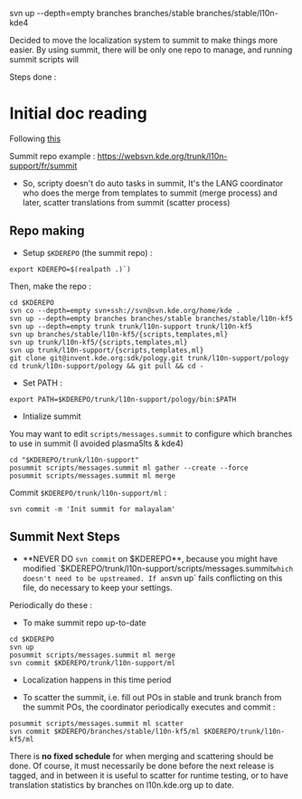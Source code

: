 svn up --depth=empty branches branches/stable branches/stable/l10n-kde4

Decided to move the localization system to summit to make things more easier. By using summit, there will be only one repo to manage, and running summit scripts will 

Steps done :

# Initial doc reading

Following [this](https://techbase.kde.org/Localization/Workflows/PO_Summit#Translating_in_Summit)

Summit repo example : https://websvn.kde.org/trunk/l10n-support/fr/summit

* So, scripty doesn't do auto tasks in summit, It's the LANG coordinator who does the merge from templates to summit (merge process) and later, scatter translations from summit (scatter process)

## Repo making

- Setup `$KDEREPO` (the summit repo) :

```
export KDEREPO=$(realpath .)`)
```

Then, make the repo :

```
cd $KDEREPO
svn co --depth=empty svn+ssh://svn@svn.kde.org/home/kde .
svn up --depth=empty branches branches/stable branches/stable/l10n-kf5
svn up --depth=empty trunk trunk/l10n-support trunk/l10n-kf5
svn up branches/stable/l10n-kf5/{scripts,templates,ml}
svn up trunk/l10n-kf5/{scripts,templates,ml}
svn up trunk/l10n-support/{scripts,templates,ml}
git clone git@invent.kde.org:sdk/pology.git trunk/l10n-support/pology
cd trunk/l10n-support/pology && git pull && cd -
```

- Set PATH :

```
export PATH=$KDEREPO/trunk/l10n-support/pology/bin:$PATH
```

- Intialize summit

You may want to edit `scripts/messages.summit` to configure which branches to use in summit (I avoided plasma5lts & kde4)

```
cd "$KDEREPO/trunk/l10n-support"
posummit scripts/messages.summit ml gather --create --force
posummit scripts/messages.summit ml merge
```

Commit `$KDEREPO/trunk/l10n-support/ml` :

```
svn commit -m 'Init summit for malayalam'
```

## Summit Next Steps

* **NEVER DO `svn commit` on $KDEREPO**, because you might have modified `$KDEREPO/trunk/l10n-support/scripts/messages.summit` which doesn't need to be upstreamed. If an `svn up` fails conflicting on this file, do necessary to keep your settings.

Periodically do these :

- To make summit repo up-to-date

```
cd $KDEREPO
svn up
posummit scripts/messages.summit ml merge
svn commit $KDEREPO/trunk/l10n-support/ml
```

- Localization happens in this time period

- To scatter the summit, i.e. fill out POs in stable and trunk branch from the summit POs, the coordinator periodically executes and commit :

```
posummit scripts/messages.summit ml scatter
svn commit $KDEREPO/branches/stable/l10n-kf5/ml $KDEREPO/trunk/l10n-kf5/ml
```

There is **no fixed schedule** for when merging and scattering should be done. Of course, it must necessarily be done before the next release is tagged, and in between it is useful to scatter for runtime testing, or to have translation statistics by branches on l10n.kde.org up to date.